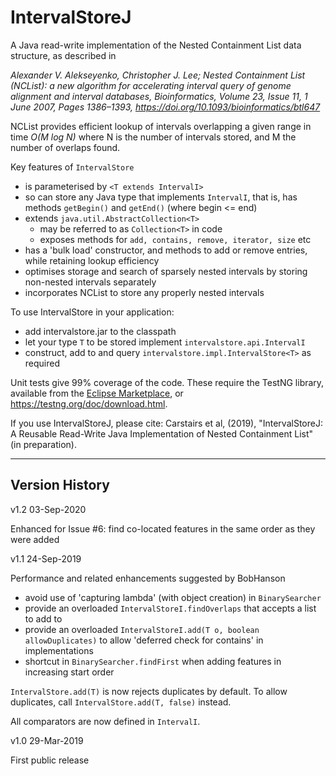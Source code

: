 # IntervalStoreJ

A Java read-write implementation of the Nested Containment List data structure, as described in
  
_Alexander V. Alekseyenko, Christopher J. Lee; Nested Containment List (NCList): a new algorithm for accelerating interval query of genome alignment and interval databases, Bioinformatics, Volume 23, Issue 11, 1 June 2007, Pages 1386–1393, https://doi.org/10.1093/bioinformatics/btl647_

NCList provides efficient lookup of intervals overlapping a given range in time _O(M log N)_ where N is the number of intervals stored, and M the number of overlaps found.

Key features of `IntervalStore`
* is parameterised by `<T extends IntervalI>`
* so can store any Java type that implements `IntervalI`, that is, has methods `getBegin()` and `getEnd()` (where begin <= end)
* extends `java.util.AbstractCollection<T>`
    - may be referred to as `Collection<T>` in code
    - exposes methods for `add, contains, remove, iterator, size` etc
* has a 'bulk load' constructor, and methods to add or remove entries, while retaining lookup efficiency
* optimises storage and search of sparsely nested intervals by storing non-nested intervals separately
* incorporates NCList to store any properly nested intervals

To use IntervalStore in your application:
* add intervalstore.jar to the classpath
* let your type `T` to be stored implement `intervalstore.api.IntervalI`
* construct, add to and query `intervalstore.impl.IntervalStore<T>` as required

Unit tests give 99% coverage of the code. 
These require the TestNG library, available from the [Eclipse Marketplace](https://marketplace.eclipse.org/content/testng-eclipse), 
or <https://testng.org/doc/download.html>.

If you use IntervalStoreJ, please cite:
Carstairs et al, (2019), "IntervalStoreJ: A Reusable Read-Write Java Implementation of Nested Containment List" (in preparation).


------------------------------------------------------------


## Version History
v1.2 03-Sep-2020 

Enhanced for Issue #6: find co-located features in the same order as they were added

v1.1 24-Sep-2019 

Performance and related enhancements suggested by BobHanson
* avoid use of 'capturing lambda' (with object creation) in `BinarySearcher`
* provide an overloaded `IntervalStoreI.findOverlaps` that accepts a list to add to
* provide an overloaded `IntervalStoreI.add(T o, boolean allowDuplicates)` to allow 'deferred check for contains' in implementations
* shortcut in `BinarySearcher.findFirst` when adding features in increasing start order

`IntervalStore.add(T)` is now rejects duplicates by default. To allow duplicates, call `IntervalStore.add(T, false)` instead.
 
All comparators are now defined in `IntervalI`.

v1.0 29-Mar-2019

First public release
